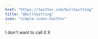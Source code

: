 ```yaml
---
href: "https://twitter.com/bulltwitting"
title: "@bulltwitting"
icon: "simple-icons:twitter"
---
```



 I don't want to call it X